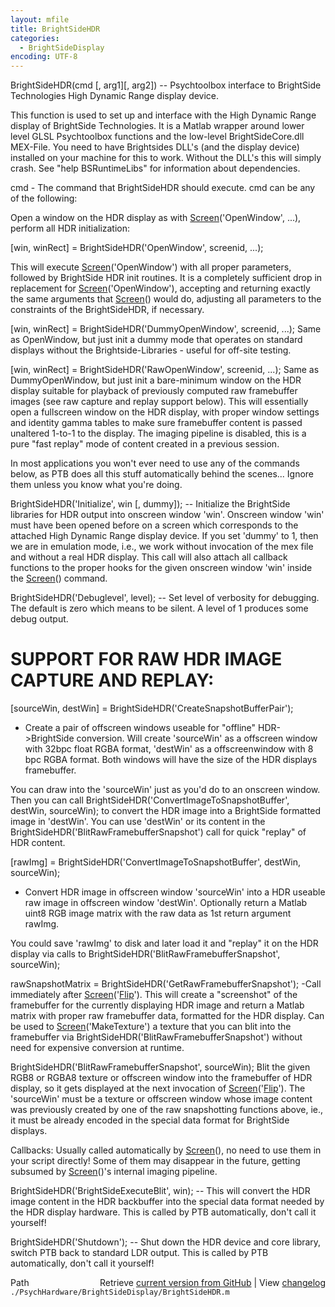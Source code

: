 ```yaml
---
layout: mfile
title: BrightSideHDR
categories:
  - BrightSideDisplay
encoding: UTF-8
---
```


BrightSideHDR(cmd [, arg1][, arg2]) -- Psychtoolbox interface to
BrightSide Technologies High Dynamic Range display device.

This function is used to set up and interface with the High Dynamic Range
display of BrightSide Technologies. It is a Matlab wrapper around lower
level GLSL Psychtoolbox functions and the low-level BrightSideCore.dll
MEX-File. You need to have Brightsides DLL's (and the display device)
installed on your machine for this to work. Without the DLL's this will
simply crash. See "help BSRuntimeLibs" for information about
dependencies.

cmd - The command that BrightSideHDR should execute. cmd can be any of
the following:

Open a window on the HDR display as with [Screen](/docs/Screen)('OpenWindow', ...),
perform all HDR initialization:

[win, winRect] = BrightSideHDR('OpenWindow', screenid, ...);

This will execute [Screen](/docs/Screen)('OpenWindow') with all proper parameters,
followed by BrightSide HDR init routines. It is a completely sufficient
drop in replacement for [Screen](/docs/Screen)('OpenWindow'), accepting and returning
exactly the same arguments that [Screen](/docs/Screen)() would do, adjusting all
parameters to the constraints of the BrightSideHDR, if necessary.

[win, winRect] = BrightSideHDR('DummyOpenWindow', screenid, ...);
Same as OpenWindow, but just init a dummy mode that operates on standard
displays without the Brightside-Libraries - useful for off-site testing.


[win, winRect] = BrightSideHDR('RawOpenWindow', screenid, ...);
Same as DummyOpenWindow, but just init a bare-minimum window on the HDR
display suitable for playback of previously computed raw framebuffer
images (see raw capture and replay support below). This will essentially
open a fullscreen window on the HDR display, with proper window settings
and identity gamma tables to make sure framebuffer content is passed
unaltered 1-to-1 to the display. The imaging pipeline is disabled, this
is a pure "fast replay" mode of content created in a previous session.


In most applications you won't ever need to use any of the commands
below, as PTB does all this stuff automatically behind the scenes...
Ignore them unless you know what you're doing.

BrightSideHDR('Initialize', win [, dummy]); -- Initialize the BrightSide libraries
for HDR output into onscreen window 'win'. Onscreen window 'win' must have been
opened before on a screen which corresponds to the attached High Dynamic Range
display device. If you set 'dummy' to 1, then we are in emulation mode,
i.e., we work without invocation of the mex file and without a real HDR
display. This call will also attach all callback functions to the proper
hooks for the given onscreen window 'win' inside the [Screen](/docs/Screen)() command.

BrightSideHDR('Debuglevel', level); -- Set level of verbosity for
debugging. The default is zero which means to be silent. A level of 1
produces some debug output.


# SUPPORT FOR RAW HDR IMAGE CAPTURE AND REPLAY:

[sourceWin, destWin] = BrightSideHDR('CreateSnapshotBufferPair');
- Create a pair of offscreen windows useable for "offline" HDR-\>BrightSide
conversion. Will create 'sourceWin' as a offscreen window with 32bpc
float RGBA format, 'destWin' as a offscreenwindow with 8 bpc RGBA format.
Both windows will have the size of the HDR displays framebuffer.

You can draw into the 'sourceWin' just as you'd do to an onscreen window.
Then you can call BrightSideHDR('ConvertImageToSnapshotBuffer', destWin,
sourceWin); to convert the HDR image into a BrightSide formatted image in
'destWin'. You can use 'destWin' or its content in the
BrightSideHDR('BlitRawFramebufferSnapshot') call for quick "replay" of
HDR content.


[rawImg] = BrightSideHDR('ConvertImageToSnapshotBuffer', destWin, sourceWin);
- Convert HDR image in offscreen window 'sourceWin' into a HDR
useable raw image in offscreen window 'destWin'. Optionally return a
Matlab uint8 RGB image matrix with the raw data as 1st return argument
rawImg.

You could save 'rawImg' to disk and later load it and "replay" it on the
HDR display via calls to BrightSideHDR('BlitRawFramebufferSnapshot',
sourceWin);


rawSnapshotMatrix = BrightSideHDR('GetRawFramebufferSnapshot');
-Call immediately after [Screen](/docs/Screen)('[Flip](/docs/Flip)'). This will create a "screenshot" of the
framebuffer for the currently displaying HDR image and return a Matlab
matrix with proper raw framebuffer data, formatted for the HDR display.
Can be used to [Screen](/docs/Screen)('MakeTexture') a texture that you can blit into the
framebuffer via BrightSideHDR('BlitRawFramebufferSnapshot') without need
for expensive conversion at runtime.


BrightSideHDR('BlitRawFramebufferSnapshot', sourceWin); Blit the given
RGB8 or RGBA8 texture or offscreen window into the framebuffer of HDR
display, so it gets displayed at the next invocation of [Screen](/docs/Screen)('[Flip](/docs/Flip)').
The 'sourceWin' must be a texture or offscreen window whose image content
was previously created by one of the raw snapshotting functions above,
ie., it must be already encoded in the special data format for BrightSide
displays.


Callbacks: Usually called automatically by [Screen](/docs/Screen)(), no need to use them
in your script directly! Some of them may disappear in the future,
getting subsumed by [Screen](/docs/Screen)()'s internal imaging pipeline.

BrightSideHDR('BrightSideExecuteBlit', win); -- This will convert
the HDR image content in the HDR backbuffer into the special data
format needed by the HDR display hardware. This is called by PTB
automatically, don't call it yourself!

BrightSideHDR('Shutdown'); -- Shut down the HDR device and core library,
switch PTB back to standard LDR output. This is called by PTB
automatically, don't call it yourself!


<div class="code_header" style="text-align:right;">
  <span style="float:left;">Path&nbsp;&nbsp;</span> <span class="counter">Retrieve <a href=
  "https://raw.github.com/Psychtoolbox-3/Psychtoolbox-3/beta/./PsychHardware/BrightSideDisplay/BrightSideHDR.m">current version from GitHub</a> | View <a href=
  "https://github.com/Psychtoolbox-3/Psychtoolbox-3/commits/beta/./PsychHardware/BrightSideDisplay/BrightSideHDR.m">changelog</a></span>
</div>
<div class="code">
  <code>./PsychHardware/BrightSideDisplay/BrightSideHDR.m</code>
</div>
